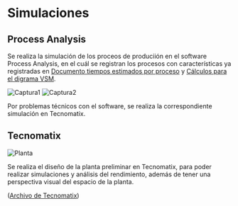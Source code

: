 # Simulaciones

## Process Analysis
Se realiza la simulación de los proceos de produciión en el software Process Analysis, en el cuál se registran los procesos con características ya registradas en [Documento tiempos estimados por proceso](https://github.com/PurpleWood-APM/Documentacion-Proyecto/blob/main/gestion-produccion/TiemposEstimadosProduccion.md) y [Cálculos para el digrama VSM](https://github.com/PurpleWood-APM/Documentacion-Proyecto/blob/main/gestion-produccion/DiagramaVSM.md).

![Captura1](https://user-images.githubusercontent.com/51938754/230700019-7dbe7cc9-88b7-4b7d-b629-8985d9f35200.PNG)
![Captura2](https://user-images.githubusercontent.com/51938754/230700023-de7e1d3b-ade0-4234-b6eb-107d088eb734.PNG)

Por problemas técnicos con el software, se realiza la correspondiente simulación en Tecnomatix.

## Tecnomatix

![Planta](https://user-images.githubusercontent.com/51938754/230695854-bd9f3cf9-0aaf-4d64-9ce0-301e9d5b5d0a.png)

Se realiza el diseño de la planta preliminar en Tecnomatix, para poder realizar simulaciones y análisis del rendimiento, además de tener una perspectiva visual del espacio de la planta.

([Archivo de Tecnomatix](https://github.com/PurpleWood-APM/Documentacion-Proyecto/blob/main/gestion-produccion/Planta.spp))

